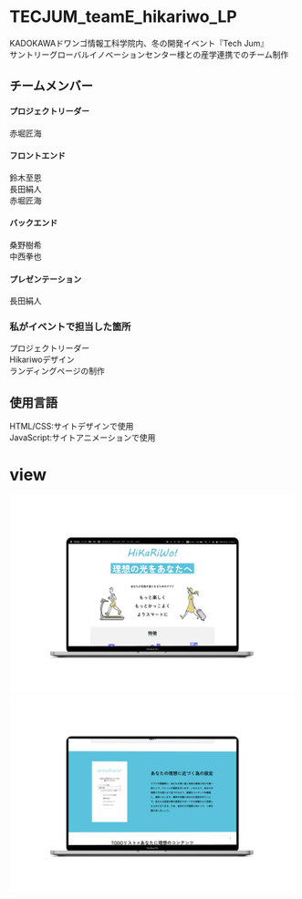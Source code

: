 # TECJUM_teamE_hikariwo_LP
KADOKAWAドワンゴ情報工科学院内、冬の開発イベント『Tech Jum』<br>
サントリーグローバルイノベーションセンター様との産学連携でのチーム制作

## チームメンバー
  #### プロジェクトリーダー
  赤堀匠海　<br>

  #### フロントエンド
  鈴木至恩　<br>
  長田絹人　<br>
  赤堀匠海　<br>

  #### バックエンド
  桑野樹希　<br>
  中西拳也　<br>

  #### プレゼンテーション
  長田絹人　<br>

  
    

### 私がイベントで担当した箇所
  プロジェクトリーダー <br>
  Hikariwoデザイン <br>
  ランディングページの制作 <br>

## 使用言語
  HTML/CSS:サイトデザインで使用
  <br>
  JavaScript:サイトアニメーションで使用


# view

<p>
  <img src="imgs/LP_topview.png" width="500">
  <img src="imgs/mockuper.png" width="500">
</p>
